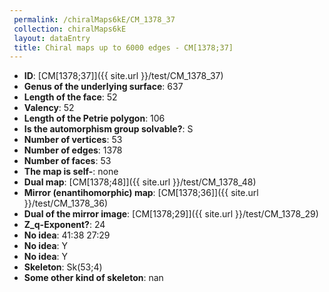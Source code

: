 ```yaml
--- 
 permalink: /chiralMaps6kE/CM_1378_37 
 collection: chiralMaps6kE
 layout: dataEntry
 title: Chiral maps up to 6000 edges - CM[1378;37]
---
```


- **ID**: [CM[1378;37]]({{ site.url }}/test/CM_1378_37)
- **Genus of the underlying surface**: 637
- **Length of the face**: 52
- **Valency**: 52
- **Length of the Petrie polygon**: 106
- **Is the automorphism group solvable?**: S
- **Number of vertices**: 53
- **Number of edges**: 1378
- **Number of faces**: 53
- **The map is self-**: none
- **Dual map**: [CM[1378;48]]({{ site.url }}/test/CM_1378_48)
- **Mirror (enantihomorphic) map**: [CM[1378;36]]({{ site.url }}/test/CM_1378_36)
- **Dual of the mirror image**: [CM[1378;29]]({{ site.url }}/test/CM_1378_29)
- **Z_q-Exponent?**: 24
- **No idea**:  41:38 27:29
- **No idea**: Y
- **No idea**: Y
- **Skeleton**: Sk(53;4)
- **Some other kind of skeleton**: nan
